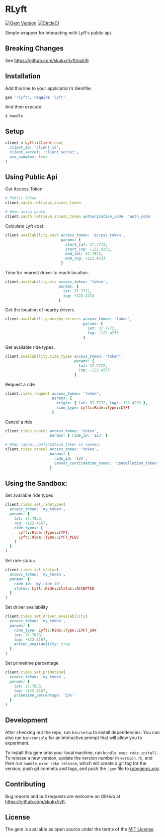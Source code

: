 # RLyft
[![Gem Version](https://badge.fury.io/rb/rlyft.svg)](https://badge.fury.io/rb/rlyft)
[![CircleCI](https://circleci.com/gh/skukx/rlyft.svg?style=shield)](https://circleci.com/gh/skukx/rlyft)

Simple wrapper for interacting with Lyft's public api.

## Breaking Changes
  See https://github.com/skukx/rlyft/pull/6

## Installation

Add this line to your application's Gemfile:

```ruby
gem 'rlyft', require 'lyft'
```

And then execute:

    $ bundle

## Setup

```ruby
client = Lyft::Client.new(
  client_id: 'client_id',
  client_secret: 'client_secret',
  use_sandbox: true
)
```

## Using Public Api
Get Access Token:

```ruby
# Public token
client.oauth.retrieve_access_token

# When using oauth.
client.oauth.retrieve_access_token authorization_code: 'auth_code'
```

Calculate Lyft cost.

```ruby
client.availability.cost access_token: 'access_token',
                         params: {
                           start_lat: 37.7772,
                           start_lng: -122.4233,
                           end_lat: 37.7972,
                           end_lng: -122.4533
                         }
```

Time for nearest driver to reach location.

```ruby
client.availability.eta access_token: 'token',
                        params: {
                          lat: 37.7772,
                          lng: -122.4233
                        }
```

Get the location of nearby drivers.

```ruby
client.availability.nearby_drivers access_token: 'token',
                                   params: {
                                     lat: 37.7772,
                                     lng: -122.4233
                                   }
```

Get available ride types.

```ruby
client.availability.ride_types access_token: 'token',
                               params: {
                                 lat: 37.7772,
                                 lng: -122.4233
                               }
```

Request a ride
```ruby
client.rides.request access_token: 'token',
                     params: {
                       origin: { lat: 37.7772, lng: -122.4233 },
                       ride_type: Lyft::Ride::Type::LYFT
                     }
```

Cancel a ride
```ruby
client.rides.cancel access_token: 'token',
                    params: { ride_id: '123' }

# When cancel_confirmation_token is needed.
client.rides.cancel access_token: 'token',
                    params: {
                      ride_id: '123',
                      cancel_confirmation_token: 'cancellation_token'
                    }
```

## Using the Sandbox:

Set available ride types
```ruby
client.rides.set_ridetypes(
  access_token: 'my_token',
  params: {
    lat: 37.7833,
    lng: -122.4167,
    ride_types: [
      Lyft::Ride::Type::LYFT,
      Lyft::Ride::Type::LYFT_PLUS
    ]
  }
)
```

Set ride status
```ruby
client.rides.set_status(
  access_token: 'my_token',
  params: {
    ride_id: 'my_ride_id',
    status: Lyft::Ride::Status::ACCEPTED
  }
)
```

Set driver availability
```ruby
client.rides.set_driver_availability(
  access_token: 'my_token',
  params: {
    ride_type: Lyft::Ride::Type::LYFT_SUV
    lat: 37.7833,
    lng: -122.4167,
    driver_availability: true
  }
)
```

Set primetime percentage
```ruby
client.rides.set_primetime(
  access_token: 'my_token',
  params: {
    lat: 37.7833,
    lng: -122.4167,
    primetime_percentage: '25%'
  }
)
```

## Development

After checking out the repo, run `bin/setup` to install dependencies. You can also run `bin/console` for an interactive prompt that will allow you to experiment.

To install this gem onto your local machine, run `bundle exec rake install`. To release a new version, update the version number in `version.rb`, and then run `bundle exec rake release`, which will create a git tag for the version, push git commits and tags, and push the `.gem` file to [rubygems.org](https://rubygems.org).

## Contributing

Bug reports and pull requests are welcome on GitHub at https://github.com/skukx/lyft.


## License

The gem is available as open source under the terms of the [MIT License](http://opensource.org/licenses/MIT).
